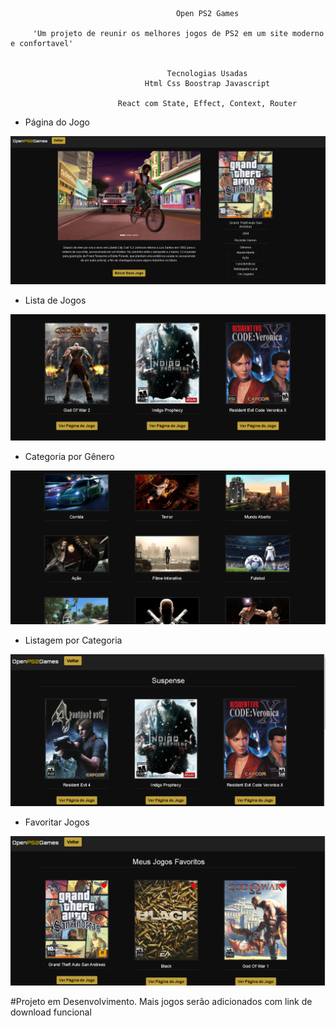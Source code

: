                                          Open PS2 Games
                                                                   
         'Um projeto de reunir os melhores jogos de PS2 em um site moderno e confortavel'
                          
                          
                                       Tecnologias Usadas
                                  Html Css Boostrap Javascript 
                                                  
                            React com State, Effect, Context, Router
                                  
                                  
                                  
  - Página do Jogo          
                  
 ![alt text](https://github.com/kevinsoares180/Open_PS2_Games-ReactJS/blob/main/public/gamepage.PNG?raw=true)
 
   - Lista de Jogos         
                  
 ![alt text](https://github.com/kevinsoares180/Open_PS2_Games-ReactJS/blob/main/public/games.PNG?raw=true)
 
   - Categoria por Gênero      
                  
 ![alt text](https://github.com/kevinsoares180/Open_PS2_Games-ReactJS/blob/main/public/categorias.PNG?raw=true)
 
   - Listagem por Categoria      
                  
 ![alt text](https://github.com/kevinsoares180/Open_PS2_Games-ReactJS/blob/main/public/suspense.PNG?raw=true)
 
   - Favoritar Jogos      
                  
 ![alt text](https://github.com/kevinsoares180/Open_PS2_Games-ReactJS/blob/main/public/favorito.PNG?raw=true)
 
 
 
 #Projeto em Desenvolvimento. Mais jogos serão adicionados com link de download funcional
 
